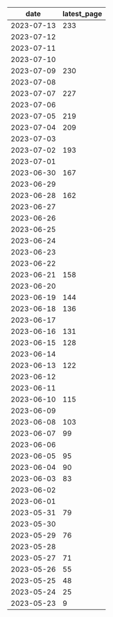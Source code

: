 | date       | latest_page |
| ---------- | ----------- |
| 2023-07-13 | 233         |
| 2023-07-12 |             |
| 2023-07-11 |             |
| 2023-07-10 |             |
| 2023-07-09 | 230         |
| 2023-07-08 |             |
| 2023-07-07 | 227         |
| 2023-07-06 |             |
| 2023-07-05 | 219         |
| 2023-07-04 | 209         |
| 2023-07-03 |             |
| 2023-07-02 | 193         |
| 2023-07-01 |             |
| 2023-06-30 | 167         |
| 2023-06-29 |             |
| 2023-06-28 | 162         |
| 2023-06-27 |             |
| 2023-06-26 |             |
| 2023-06-25 |             |
| 2023-06-24 |             |
| 2023-06-23 |             |
| 2023-06-22 |             |
| 2023-06-21 | 158         |
| 2023-06-20 |             |
| 2023-06-19 | 144         |
| 2023-06-18 | 136         |
| 2023-06-17 |             |
| 2023-06-16 | 131         |
| 2023-06-15 | 128         |
| 2023-06-14 |             |
| 2023-06-13 | 122         |
| 2023-06-12 |             |
| 2023-06-11 |             |
| 2023-06-10 | 115         |
| 2023-06-09 |             |
| 2023-06-08 | 103         |
| 2023-06-07 | 99          |
| 2023-06-06 |             |
| 2023-06-05 | 95          |
| 2023-06-04 | 90          |
| 2023-06-03 | 83          |
| 2023-06-02 |             |
| 2023-06-01 |             |
| 2023-05-31 | 79          |
| 2023-05-30 |             |
| 2023-05-29 | 76          |
| 2023-05-28 |             |
| 2023-05-27 | 71          |
| 2023-05-26 | 55          |
| 2023-05-25 | 48          |
| 2023-05-24 | 25          |
| 2023-05-23 | 9           |

